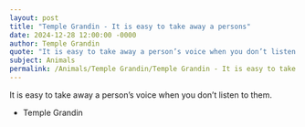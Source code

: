 ```yaml
---
layout: post
title: "Temple Grandin - It is easy to take away a persons"
date: 2024-12-28 12:00:00 -0000
author: Temple Grandin
quote: "It is easy to take away a person’s voice when you don’t listen to them."
subject: Animals
permalink: /Animals/Temple Grandin/Temple Grandin - It is easy to take away a persons
---
```


It is easy to take away a person’s voice when you don’t listen to them.

- Temple Grandin
